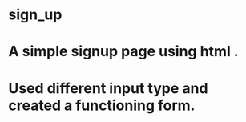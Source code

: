# sign_up

# A simple signup page using html .

# Used different input type and created a functioning form.

